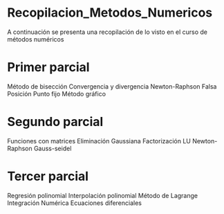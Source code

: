 # Recopilacion_Metodos_Numericos
A continuación se presenta una recopilación de lo visto en el curso de métodos numéricos

# Primer parcial
Método de bisección 
Convergencia y divergencia
Newton-Raphson
Falsa Posición
Punto fijo
Método gráfico

# Segundo parcial
Funciones con matrices
Eliminación Gaussiana
Factorización LU
Newton-Raphson
Gauss-seidel

# Tercer parcial
Regresión polinomial
Interpolación polinomial
Método de Lagrange
Integración Numérica
Ecuaciones diferenciales
